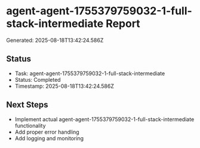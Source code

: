 # agent-agent-1755379759032-1-full-stack-intermediate Report

Generated: 2025-08-18T13:42:24.586Z

## Status
- Task: agent-agent-1755379759032-1-full-stack-intermediate
- Status: Completed
- Timestamp: 2025-08-18T13:42:24.586Z

## Next Steps
- Implement actual agent-agent-1755379759032-1-full-stack-intermediate functionality
- Add proper error handling
- Add logging and monitoring
